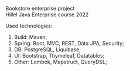 Bookstore enterprise project  
Hillel Java Enterprise course 2022

Used technologies:
1. Build: Maven;
2. Spring: Boot, MVC, REST, Data JPA, Security;
3. DB: PostgreSQL, Liquibase;
4. UI: Bootstrap, Thymeleaf, Datatables;
5. Other: Lombok, Mapstruct, QueryDSL; 